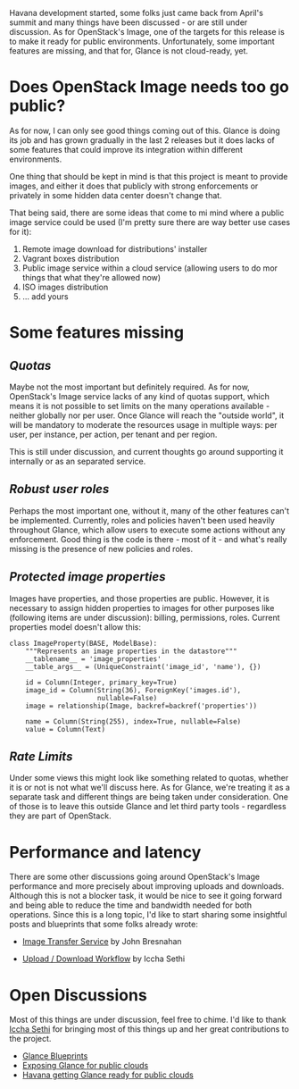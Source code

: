 <!---
$"metadata"$
{
  "md": true,
  "title": "Glance wants to go public",
  "draft": false,
  "slug": "glance-going-public",
  "tags": [
    "public",
    "image",
    "cloud",
    "service",
    "glance",
    "openstack"
  ]
}
$"metadata"$
-->

Havana development started, some folks just came back from April's summit and many things have been discussed - or are still under discussion. As for OpenStack's Image, one of the targets for this release is to make it ready for public environments. Unfortunately, some important features are missing, and that for, Glance is not cloud-ready, yet.

Does OpenStack Image needs too go public?
=========================================

As for now, I can only see good things coming out of this. Glance is doing its job and has grown gradually  in the last 2 releases but it does lacks of some features that could improve its integration within different environments.

One thing that should be kept in mind is that this project is meant to provide images, and either it does that publicly with strong enforcements or privately in some hidden data center doesn't change that.

That being said, there are some ideas that come to mi mind where a public image service could be used (I'm pretty sure there are way better use cases for it):

1. Remote image download for distributions' installer
2. Vagrant boxes distribution
3. Public image service within a cloud service (allowing users to do mor things that what they're allowed now)
4. ISO images distribution
5. ... add yours

Some features missing
=====================

*Quotas*
--------

Maybe not the most important but definitely required. As for now, OpenStack's Image service lacks of any kind of quotas support, which means it is not possible to set limits on the many operations available - neither globally nor per user. Once Glance will reach the "outside world", it will be mandatory to moderate the resources usage in multiple ways: per user, per instance, per action, per tenant and per region.

This is still under discussion, and current thoughts go around supporting it internally or as an separated service.

*Robust user roles*
-------------------

Perhaps the most important one, without it, many of the other features can't be implemented. Currently, roles and policies haven't been used heavily throughout Glance, which allow users to execute some actions without any enforcement. Good thing is the code is there - most of it - and what's really missing is the presence of new policies and roles.

*Protected image properties*
----------------------------

Images have properties, and those properties are public. However, it is necessary to assign hidden properties to images for other purposes like (following items are under discussion): billing, permissions, roles. Current properties model doesn't allow this:

    class ImageProperty(BASE, ModelBase):
        """Represents an image properties in the datastore"""
        __tablename__ = 'image_properties'
        __table_args__ = (UniqueConstraint('image_id', 'name'), {})

        id = Column(Integer, primary_key=True)
        image_id = Column(String(36), ForeignKey('images.id'),
                          nullable=False)
        image = relationship(Image, backref=backref('properties'))

        name = Column(String(255), index=True, nullable=False)
        value = Column(Text)


*Rate Limits*
--------------

Under some views this might look like something related to quotas, whether it is or not is not what we'll discuss here. As for Glance, we're treating it as a separate task and different things are being taken under consideration. One of those is to leave this outside Glance and let third party tools - regardless they are part of OpenStack.

Performance and latency
=======================

There are some other discussions going around OpenStack's Image performance and more precisely about improving uploads and downloads. Although this is not a blocker task, it would be nice to see it going forward and being able to reduce the time and bandwidth needed for both operations. Since this is a long topic, I'd like to start sharing some insightful posts and blueprints that some folks already wrote:

* [Image Transfer Service](http://tropicaldevel.wordpress.com/2013/01/11/an-image-transfers-service-for-openstack/) by John Bresnahan

* [Upload / Download Workflow](https://blueprints.launchpad.net/glance/+spec/upload-download-workflow) by Iccha Sethi

Open Discussions
================

Most of this things are under discussion, feel free to chime. I'd like to thank [Iccha Sethi](http://www.icchasethi.com) for bringing most of this things up and her great contributions to the project.

* [Glance Blueprints](https://blueprints.launchpad.net/glance/)
* [Exposing Glance for public clouds](https://blueprints.launchpad.net/glance/+spec/exposing-glance-for-public-clouds)
* [Havana getting Glance ready for public clouds](https://etherpad.openstack.org/havana-getting-glance-ready-for-public-clouds)


